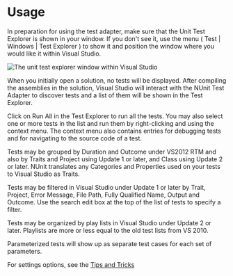 # Usage

In preparation for using the test adapter, make sure that the Unit Test Explorer is shown in your window. If you don't see it, use the menu ( Test | Windows | Test Explorer ) to show it and position the window where you would like it within Visual Studio.

![The unit test explorer window within Visual Studio](~/images/nunitTestAdapter.png)

When you initially open a solution, no tests will be displayed. After compiling the assemblies in the solution, Visual Studio will interact with the NUnit Test Adapter to discover tests and a list of them will be shown in the Test Explorer.

Click on Run All in the Test Explorer to run all the tests. You may also select one or more tests in the list and run them by right-clicking and using the context menu. The context menu also contains entries for debugging tests and for navigating to the source code of a test.

Tests may be grouped by Duration and Outcome under VS2012 RTM and also by Traits and Project using Update 1 or later, and Class using Update 2 or later.  NUnit translates any Categories and Properties used on your tests to Visual Studio as Traits.

Tests may be filtered in Visual Studio under Update 1 or later by Trait, Project, Error Message, File Path, Fully Qualified Name, Output and Outcome. Use the search edit box at the top of the list of tests to specify a filter.

Tests may be organized by play lists in Visual Studio under Update 2 or later. Playlists are more or less equal to the old test lists from VS 2010.

Parameterized tests will show up as separate test cases for each set of parameters.

For settings options, see the [Tips and Tricks](xref:tipsandtricks)
